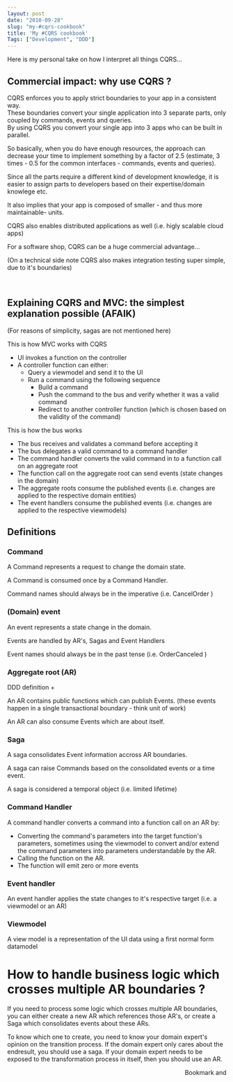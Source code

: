 ```yaml
---
layout: post
date: "2010-09-28"
slug: "my-#cqrs-cookbook"
title: 'My #CQRS cookbook'
Tags: ["Development", "DDD"]
---
```


<p>Here is my personal take on how I interpret all things CQRS...</p>
<h2>Commercial impact: why use CQRS ?<br /></h2>
<p>CQRS enforces you to apply strict boundaries to your app in a consistent way. <br />These boundaries convert your single application into 3 separate parts, only coupled by commands, events and queries.<br />By using CQRS you convert your single app into 3 apps who can be built in parallel.</p>
<p>So basically, when you do have enough resources, the approach can decrease your time to implement something by a factor of 2.5 (estimate, 3 times - 0.5 for the common interfaces - commands, events and queries).</p>
<p>Since all the parts require a different kind of development knowledge, it is easier to assign parts to developers based on their expertise/domain knowlege etc.</p>
<p>It also implies that your app is composed of smaller - and thus more maintainable- units.</p>
<p>CQRS also enables distributed applications as well (i.e. higly scalable cloud apps)</p>
<p>For a software shop, CQRS can be a huge commercial advantage...</p>
<p>(On a technical side note CQRS also makes integration testing super simple, due to it's boundaries)</p>
<p>&nbsp;</p>
<h2>Explaining CQRS and MVC: the simplest explanation possible (AFAIK)<br /></h2>
<p>(For reasons of simplicity, sagas are not mentioned here)</p>
<p>This is how MVC works with CQRS</p>
<ul>
<li>UI invokes a function on the controller</li>
<li>A  controller function can either:          
<ul>
<li>Query a viewmodel and send it to the UI</li>
<li>Run a command using the following sequence<br />
<ul>
<li>Build a command</li>
<li>Push the command to the bus and verify whether it was a valid command</li>
<li>Redirect to another controller function (which is chosen based on the validity of the command)</li>
</ul>
</li>
</ul>
</li>
</ul>
<p>This is how the bus works</p>
<ul>
<li>The bus receives and validates a command before accepting it</li>
<li>The bus delegates a valid command to a command handler</li>
<li>The command handler converts the valid command in to a function call on an aggregate root</li>
<li>The function call on the aggregate root can send events (state changes in the domain)</li>
<li>The aggregate roots consume the published events (i.e. changes are applied to the respective domain entities)</li>
<li>The event handlers consume the published events (i.e. changes are applied to the respective viewmodels)</li>
</ul>
<p></p>
<h2>Definitions<br /></h2>
<h3>Command</h3>
<p>A Command represents a request to change the domain state.</p>
<p>A Command is consumed once by a Command Handler.</p>
<p>Command names should always be in the imperative (i.e. CancelOrder )</p>
<h3>(Domain) event</h3>
<p>An event represents a state change in the domain.</p>
<p>Events are handled by AR's, Sagas and Event Handlers</p>
<p>Event names should always be in the past tense (i.e. OrderCanceled )</p>
<h3>Aggregate root (AR)<br /></h3>
<p>DDD definition +</p>
<p>An AR contains public functions which can publish Events. (these events happen in a single transactional boundary - think unit of work)</p>
<p>An AR can also consume Events which are about itself.</p>
<h3>Saga</h3>
<p>A saga consolidates Event information accross AR boundaries.</p>
<p>A saga can raise Commands based on the consolidated events or a time event.</p>
<p>A saga is considered a temporal object (i.e. limited lifetime)</p>
<h3>Command Handler</h3>
<p>A command handler converts a command into a function call on an AR by:</p>
<ul>
<li> Converting the command's parameters into the target function's parameters, sometimes using the viewmodel to convert and/or extend the command parameters into parameters understandable by the AR.</li>
<li>Calling the function on the AR.</li>
<li>The function will emit zero or more events</li>
</ul>
<h3>Event handler</h3>
<p>An event handler applies the state changes to it's respective target (i.e. a viewmodel or an AR)</p>
<h3>Viewmodel<br /></h3>
<p>A view model is a representation of the UI data using a first normal form datamodel</p>
<h1>How to handle business logic which crosses multiple AR boundaries ?<br /></h1>
<p>If you need to process some logic which crosses multiple AR boundaries, you can either create a new AR which references those AR's, or create a Saga which consolidates events about these ARs.</p>
<p>To know which one to create, you need to know your domain expert's opinion on the transition process. If the domain expert only cares about the endresult, you should use a saga. If your domain expert needs to be exposed to the transformation process in itself, then you should use an AR.</p><div style="text-align:right"><a class="addthis_button" href="http://www.addthis.com/bookmark.php?v=250&amp;pub=xa-4aec37702e3161d4"><img src="http://s7.addthis.com/static/btn/v2/lg-share-en.gif" width="125" height="16" alt="Bookmark and Share" style="border:0"/></a><script type="text/javascript" src="http://s7.addthis.com/js/250/addthis_widget.js#pub=xa-4aec37702e3161d4"></script></div>
